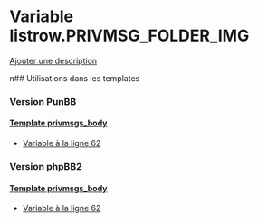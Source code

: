 # Variable listrow.PRIVMSG_FOLDER_IMG
[Ajouter une description](https://fa-tvars.appspot.com/listrow.PRIVMSG_FOLDER_IMG)

n## Utilisations dans les templates

### Version PunBB

#### [Template privmsgs_body](punbb/privmsgs_body.md)
* [Variable à la ligne 62](../punbb/privmsgs_body.tpl#L62)

### Version phpBB2

#### [Template privmsgs_body](subsilver/privmsgs_body.md)
* [Variable à la ligne 62](../subsilver/privmsgs_body.tpl#L62)